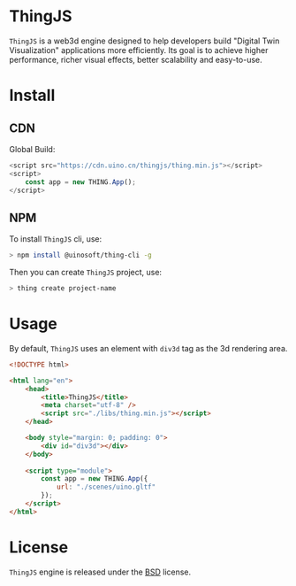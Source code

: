 # ThingJS

`ThingJS` is a web3d engine designed to help developers build "Digital Twin Visualization" applications more efficiently. Its goal is to achieve higher performance, richer visual effects, better scalability and easy-to-use.

# Install
<!-- install -->

## CDN
Global Build:
```javascript
<script src="https://cdn.uino.cn/thingjs/thing.min.js"></script>
<script>
    const app = new THING.App();
</script>
```

## NPM 
To install `ThingJS` cli, use:
```bash
> npm install @uinosoft/thing-cli -g
```
Then you can create `ThingJS` project, use:
```bash
> thing create project-name
```

# Usage
By default, `ThingJS` uses an element with `div3d` tag as the 3d rendering area.
```html
<!DOCTYPE html>

<html lang="en">
    <head>
        <title>ThingJS</title>
        <meta charset="utf-8" />
        <script src="./libs/thing.min.js"></script>
    </head>

    <body style="margin: 0; padding: 0">
        <div id="div3d"></div>
    </body>
    
    <script type="module">
        const app = new THING.App({
            url: "./scenes/uino.gltf"
        });
    </script>
</html>
```

# License 

`ThingJS` engine is released under the [BSD](https://github.com/UINOSOFT/thingjs/blob/40f5a60d5e3e5f44a9013de036a1e064323409c6/LICENSE) license. 
